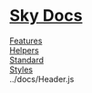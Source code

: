 <!--- This Standard was auto-generated using "npx sky readme build" --> 

# [Sky Docs](/README.md)

[Features](../features/Features.md)   
[Helpers](../helpers/Helpers.md)   
[Standard](../standard2/Standard.md)   
[Styles](../styles/Styles.md)   
../docs/Header.js